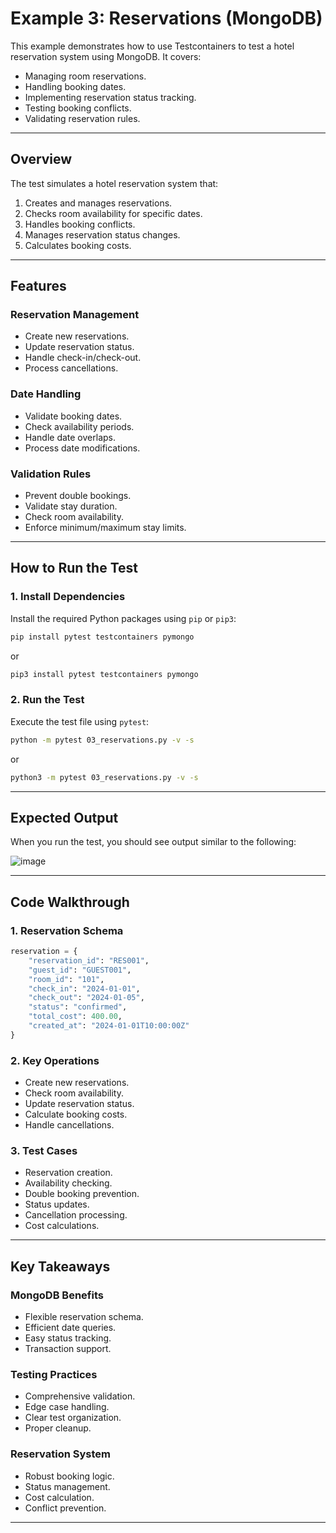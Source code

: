 # Example 3: Reservations (MongoDB)

This example demonstrates how to use Testcontainers to test a hotel reservation system using MongoDB. It covers:

- Managing room reservations.
- Handling booking dates.
- Implementing reservation status tracking.
- Testing booking conflicts.
- Validating reservation rules.

---

## Overview

The test simulates a hotel reservation system that:

1. Creates and manages reservations.
2. Checks room availability for specific dates.
3. Handles booking conflicts.
4. Manages reservation status changes.
5. Calculates booking costs.

---

## Features

### Reservation Management

- Create new reservations.
- Update reservation status.
- Handle check-in/check-out.
- Process cancellations.

### Date Handling

- Validate booking dates.
- Check availability periods.
- Handle date overlaps.
- Process date modifications.

### Validation Rules

- Prevent double bookings.
- Validate stay duration.
- Check room availability.
- Enforce minimum/maximum stay limits.

---

## How to Run the Test

### 1. Install Dependencies

Install the required Python packages using `pip` or `pip3`:

```bash
pip install pytest testcontainers pymongo
```

or

```bash
pip3 install pytest testcontainers pymongo
```

### 2. Run the Test

Execute the test file using `pytest`:

```bash
python -m pytest 03_reservations.py -v -s
```

or

```bash
python3 -m pytest 03_reservations.py -v -s
```

---

## Expected Output

When you run the test, you should see output similar to the following:

![image](https://github.com/user-attachments/assets/d48001a5-3504-461c-ac27-0d0e6ce48eaa)

---

## Code Walkthrough

### 1. Reservation Schema

```python
reservation = {
    "reservation_id": "RES001",
    "guest_id": "GUEST001",
    "room_id": "101",
    "check_in": "2024-01-01",
    "check_out": "2024-01-05",
    "status": "confirmed",
    "total_cost": 400.00,
    "created_at": "2024-01-01T10:00:00Z"
}
```

### 2. Key Operations

- Create new reservations.
- Check room availability.
- Update reservation status.
- Calculate booking costs.
- Handle cancellations.

### 3. Test Cases

- Reservation creation.
- Availability checking.
- Double booking prevention.
- Status updates.
- Cancellation processing.
- Cost calculations.

---

## Key Takeaways

### MongoDB Benefits

- Flexible reservation schema.
- Efficient date queries.
- Easy status tracking.
- Transaction support.

### Testing Practices

- Comprehensive validation.
- Edge case handling.
- Clear test organization.
- Proper cleanup.

### Reservation System

- Robust booking logic.
- Status management.
- Cost calculation.
- Conflict prevention.

---


